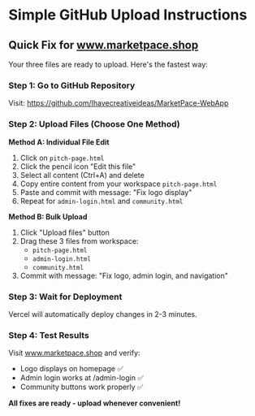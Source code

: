 # Simple GitHub Upload Instructions

## Quick Fix for www.marketpace.shop

Your three files are ready to upload. Here's the fastest way:

### Step 1: Go to GitHub Repository
Visit: https://github.com/Ihavecreativeideas/MarketPace-WebApp

### Step 2: Upload Files (Choose One Method)

**Method A: Individual File Edit**
1. Click on `pitch-page.html`
2. Click the pencil icon "Edit this file"
3. Select all content (Ctrl+A) and delete
4. Copy entire content from your workspace `pitch-page.html`
5. Paste and commit with message: "Fix logo display"
6. Repeat for `admin-login.html` and `community.html`

**Method B: Bulk Upload**
1. Click "Upload files" button
2. Drag these 3 files from workspace:
   - `pitch-page.html`
   - `admin-login.html` 
   - `community.html`
3. Commit with message: "Fix logo, admin login, and navigation"

### Step 3: Wait for Deployment
Vercel will automatically deploy changes in 2-3 minutes.

### Step 4: Test Results
Visit www.marketpace.shop and verify:
- Logo displays on homepage ✅
- Admin login works at /admin-login ✅  
- Community buttons work properly ✅

**All fixes are ready - upload whenever convenient!**